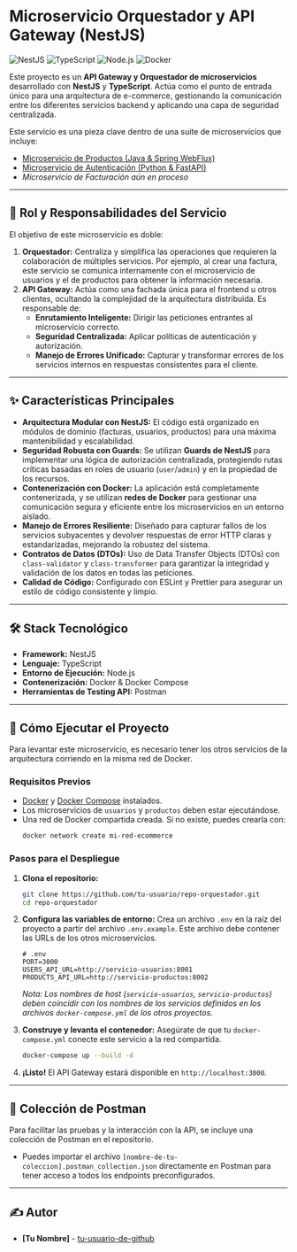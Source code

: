 # Microservicio Orquestador y API Gateway (NestJS)

![NestJS](https://img.shields.io/badge/NestJS-E0234E?style=for-the-badge&logo=nestjs&logoColor=white) ![TypeScript](https://img.shields.io/badge/TypeScript-3178C6?style=for-the-badge&logo=typescript&logoColor=white) ![Node.js](https://img.shields.io/badge/Node.js-339933?style=for-the-badge&logo=nodedotjs&logoColor=white) ![Docker](https://img.shields.io/badge/Docker-2496ED?style=for-the-badge&logo=docker&logoColor=white)

Este proyecto es un **API Gateway y Orquestador de microservicios** desarrollado con **NestJS** y **TypeScript**. Actúa como el punto de entrada único para una arquitectura de e-commerce, gestionando la comunicación entre los diferentes servicios backend y aplicando una capa de seguridad centralizada.

Este servicio es una pieza clave dentro de una suite de microservicios que incluye:
*   [Microservicio de Productos (Java & Spring WebFlux)]([https://github.com/tu-usuario/repo-productos](https://github.com/SefedeamU/LustreGleam-Orchestator.git))
*   [Microservicio de Autenticación (Python & FastAPI)]([https://github.com/tu-usuario/repo-autenticacion](https://github.com/SefedeamU/Ghosts-AuthUserAPI.git))
*   _Microservicio de Facturación aún en proceso_

---

## 🎯 Rol y Responsabilidades del Servicio

El objetivo de este microservicio es doble:

1.  **Orquestador:** Centraliza y simplifica las operaciones que requieren la colaboración de múltiples servicios. Por ejemplo, al crear una factura, este servicio se comunica internamente con el microservicio de usuarios y el de productos para obtener la información necesaria.
2.  **API Gateway:** Actúa como una fachada única para el frontend u otros clientes, ocultando la complejidad de la arquitectura distribuida. Es responsable de:
    *   **Enrutamiento Inteligente:** Dirigir las peticiones entrantes al microservicio correcto.
    *   **Seguridad Centralizada:** Aplicar políticas de autenticación y autorización.
    *   **Manejo de Errores Unificado:** Capturar y transformar errores de los servicios internos en respuestas consistentes para el cliente.

---

## ✨ Características Principales

*   **Arquitectura Modular con NestJS:** El código está organizado en módulos de dominio (facturas, usuarios, productos) para una máxima mantenibilidad y escalabilidad.
*   **Seguridad Robusta con Guards:** Se utilizan **Guards de NestJS** para implementar una lógica de autorización centralizada, protegiendo rutas críticas basadas en roles de usuario (`user`/`admin`) y en la propiedad de los recursos.
*   **Contenerización con Docker:** La aplicación está completamente contenerizada, y se utilizan **redes de Docker** para gestionar una comunicación segura y eficiente entre los microservicios en un entorno aislado.
*   **Manejo de Errores Resiliente:** Diseñado para capturar fallos de los servicios subyacentes y devolver respuestas de error HTTP claras y estandarizadas, mejorando la robustez del sistema.
*   **Contratos de Datos (DTOs):** Uso de Data Transfer Objects (DTOs) con `class-validator` y `class-transformer` para garantizar la integridad y validación de los datos en todas las peticiones.
*   **Calidad de Código:** Configurado con ESLint y Prettier para asegurar un estilo de código consistente y limpio.

---

## 🛠️ Stack Tecnológico

*   **Framework:** NestJS
*   **Lenguaje:** TypeScript
*   **Entorno de Ejecución:** Node.js
*   **Contenerización:** Docker & Docker Compose
*   **Herramientas de Testing API:** Postman

---

## 🚀 Cómo Ejecutar el Proyecto

Para levantar este microservicio, es necesario tener los otros servicios de la arquitectura corriendo en la misma red de Docker.

### Requisitos Previos

*   [Docker](https://www.docker.com/get-started) y [Docker Compose](https://docs.docker.com/compose/install/) instalados.
*   Los microservicios de `usuarios` y `productos` deben estar ejecutándose.
*   Una red de Docker compartida creada. Si no existe, puedes crearla con:
    ```sh
    docker network create mi-red-ecommerce
    ```

### Pasos para el Despliegue

1.  **Clona el repositorio:**
    ```sh
    git clone https://github.com/tu-usuario/repo-orquestador.git
    cd repo-orquestador
    ```

2.  **Configura las variables de entorno:**
    Crea un archivo `.env` en la raíz del proyecto a partir del archivo `.env.example`. Este archivo debe contener las URLs de los otros microservicios.
    ```env
    # .env
    PORT=3000
    USERS_API_URL=http://servicio-usuarios:8001
    PRODUCTS_API_URL=http://servicio-productos:8002
    ```
    *Nota: Los nombres de host (`servicio-usuarios`, `servicio-productos`) deben coincidir con los nombres de los servicios definidos en los archivos `docker-compose.yml` de los otros proyectos.*

3.  **Construye y levanta el contenedor:**
    Asegúrate de que tu `docker-compose.yml` conecte este servicio a la red compartida.
    ```sh
    docker-compose up --build -d
    ```

4.  **¡Listo!**
    El API Gateway estará disponible en `http://localhost:3000`.

---

## 📄 Colección de Postman

Para facilitar las pruebas y la interacción con la API, se incluye una colección de Postman en el repositorio.

*   Puedes importar el archivo `[nombre-de-tu-coleccion].postman_collection.json` directamente en Postman para tener acceso a todos los endpoints preconfigurados.

---

## ✍️ Autor

*   **[Tu Nombre]** - [tu-usuario-de-github](https://github.com/tu-usuario)
